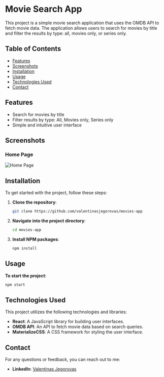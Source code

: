 # Movie Search App

This project is a simple movie search application that uses the OMDB API to fetch movie data. The application allows users to search for movies by title and filter the results by type: all, movies only, or series only.

## Table of Contents
- [Features](#features)
- [Screenshots](#screenshots)
- [Installation](#installation)
- [Usage](#usage)
- [Technologies Used](#technologies-used)
- [Contact](#contact)

## Features
- Search for movies by title
- Filter results by type: All, Movies only, Series only
- Simple and intuitive user interface

## Screenshots

### Home Page
![Home Page](https://imgur.com/eSPe1Gj.png)

## Installation

To get started with the project, follow these steps:

1. **Clone the repository**:
   ```sh
   git clone https://github.com/valentinasjegorovas/movies-app

2. **Navigate into the project directory**:
   ```sh
   cd movies-app
   
3. **Install NPM packages**:
   ```sh
   npm install

## Usage

   **To start the project**:
   ```sh
   npm start
```

## Technologies Used

This project utilizes the following technologies and libraries:

- **React**: A JavaScript library for building user interfaces.
- **OMDB API**: An API to fetch movie data based on search queries.
- **MaterializeCSS**: A CSS framework for styling the user interface.

## Contact

For any questions or feedback, you can reach out to me:

- **LinkedIn**: [Valentinas Jegorovas](https://www.linkedin.com/in/valentinas-jegorovas-7a0295204/)
